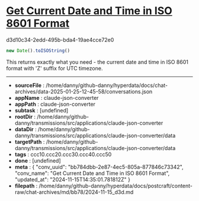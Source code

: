 # [Get Current Date and Time in ISO 8601 Format](https://claude.ai/chat/bb784dbb-2e87-4ec5-805a-877846c73342)

d3d10c34-2edd-495b-bda4-19ae4cce72e0

 ```javascript
new Date().toISOString()
```

This returns exactly what you need - the current date and time in ISO 8601 format with 'Z' suffix for UTC timezone.

---

* **sourceFile** : /home/danny/github-danny/hyperdata/docs/chat-archives/data-2025-01-25-12-45-58/conversations.json
* **appName** : claude-json-converter
* **appPath** : claude-json-converter
* **subtask** : [undefined]
* **rootDir** : /home/danny/github-danny/transmissions/src/applications/claude-json-converter
* **dataDir** : /home/danny/github-danny/transmissions/src/applications/claude-json-converter/data
* **targetPath** : /home/danny/github-danny/transmissions/src/applications/claude-json-converter/data
* **tags** : ccc10.ccc20.ccc30.ccc40.ccc50
* **done** : [undefined]
* **meta** : {
  "conv_uuid": "bb784dbb-2e87-4ec5-805a-877846c73342",
  "conv_name": "Get Current Date and Time in ISO 8601 Format",
  "updated_at": "2024-11-15T14:35:01.781812Z"
}
* **filepath** : /home/danny/github-danny/hyperdata/docs/postcraft/content-raw/chat-archives/md/bb78/2024-11-15_d3d.md